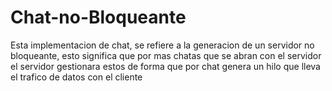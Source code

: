 # Chat-no-Bloqueante

Esta implementacion de chat, se refiere a la generacion de un servidor no bloqueante, esto significa que por mas chatas que se abran con el servidor
el servidor gestionara estos de forma que por chat genera un hilo que lleva el trafico de datos con el cliente
